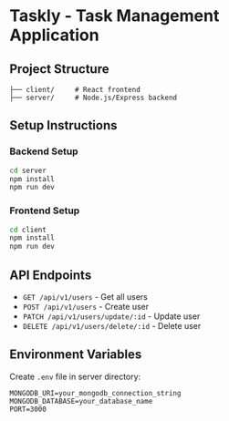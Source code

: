 # Taskly - Task Management Application

## Project Structure
```
├── client/     # React frontend
├── server/     # Node.js/Express backend
```

## Setup Instructions

### Backend Setup
```bash
cd server
npm install
npm run dev
```

### Frontend Setup  
```bash
cd client
npm install
npm run dev
```

## API Endpoints
- `GET /api/v1/users` - Get all users
- `POST /api/v1/users` - Create user
- `PATCH /api/v1/users/update/:id` - Update user
- `DELETE /api/v1/users/delete/:id` - Delete user

## Environment Variables
Create `.env` file in server directory:
```
MONGODB_URI=your_mongodb_connection_string
MONGODB_DATABASE=your_database_name
PORT=3000
```
